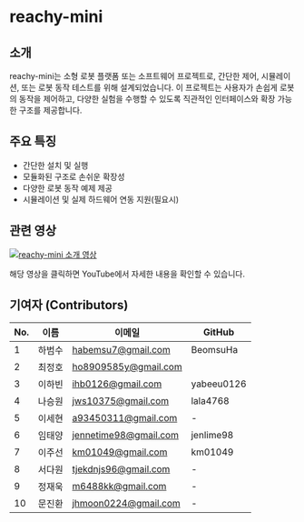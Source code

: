 # reachy-mini

## 소개

reachy-mini는 소형 로봇 플랫폼 또는 소프트웨어 프로젝트로, 간단한 제어, 시뮬레이션, 또는 로봇 동작 테스트를 위해 설계되었습니다. 이 프로젝트는 사용자가 손쉽게 로봇의 동작을 제어하고, 다양한 실험을 수행할 수 있도록 직관적인 인터페이스와 확장 가능한 구조를 제공합니다.

## 주요 특징

- 간단한 설치 및 실행
- 모듈화된 구조로 손쉬운 확장성
- 다양한 로봇 동작 예제 제공
- 시뮬레이션 및 실제 하드웨어 연동 지원(필요시)

## 관련 영상

[![reachy-mini 소개 영상](https://img.youtube.com/vi/JvdBJZ-qR18/0.jpg)](https://youtu.be/JvdBJZ-qR18?si=qhe4JHv3QVOF-5la)

해당 영상을 클릭하면 YouTube에서 자세한 내용을 확인할 수 있습니다.

## 기여자 (Contributors)

| No. | 이름 | 이메일 | GitHub |
|-----|------|--------|---------|
| 1 | 하범수 | habemsu7@gmail.com | BeomsuHa |
| 2 | 최정호 | ho8909585y@gmail.com   |  |
| 3 | 이하빈 | ihb0126@gmail.com | yabeeu0126 |
| 4 | 나승원 | jws10375@gmail.com | lala4768 |
| 5 | 이세현 | a93450311@gmail.com | - |
| 6 | 임태양 | jennetime98@gmail.com | jenlime98 |
| 7 | 이주선 | km01049@gmail.com | km01049 |
| 8 | 서다원 | tjekdnjs96@gmail.com | - |
| 9 | 정재욱 | m6488kk@gmail.com | - |
| 10 | 문진환 | jhmoon0224@gmail.com  | - |
